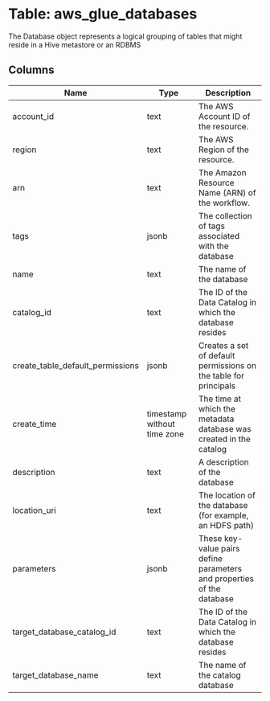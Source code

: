 
# Table: aws_glue_databases
The Database object represents a logical grouping of tables that might reside in a Hive metastore or an RDBMS
## Columns
| Name        | Type           | Description  |
| ------------- | ------------- | -----  |
|account_id|text|The AWS Account ID of the resource.|
|region|text|The AWS Region of the resource.|
|arn|text|The Amazon Resource Name (ARN) of the workflow.|
|tags|jsonb|The collection of tags associated with the database|
|name|text|The name of the database|
|catalog_id|text|The ID of the Data Catalog in which the database resides|
|create_table_default_permissions|jsonb|Creates a set of default permissions on the table for principals|
|create_time|timestamp without time zone|The time at which the metadata database was created in the catalog|
|description|text|A description of the database|
|location_uri|text|The location of the database (for example, an HDFS path)|
|parameters|jsonb|These key-value pairs define parameters and properties of the database|
|target_database_catalog_id|text|The ID of the Data Catalog in which the database resides|
|target_database_name|text|The name of the catalog database|

